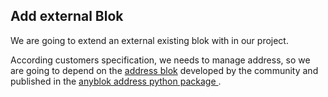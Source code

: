 ## Add external Blok

We are going to extend an external existing blok with in our project.

According customers specification, we needs to manage address, so
we are going to depend on the [address blok][gh_address_blok] developed
by the community and published in the [anyblok address python package
][pypi_address_blok].



[gh_anyblok_mixins]: https://github.com/AnyBlok/anyblok_mixins/
[pypi_address_blok]: https://pypi.org/project/anyblok_address/
[gh_address_blok]: https://github.com/AnyBlok/anyblok_address/tree/master/anyblok_address/bloks/address


